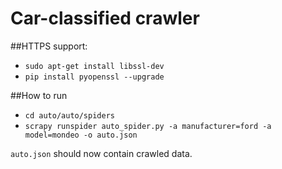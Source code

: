 # Car-classified crawler

##HTTPS support:
* `sudo apt-get install libssl-dev`
* `pip install pyopenssl --upgrade`

##How to run
* `cd auto/auto/spiders`
* `scrapy runspider auto_spider.py -a manufacturer=ford -a model=mondeo -o auto.json`

`auto.json` should now contain crawled data.
